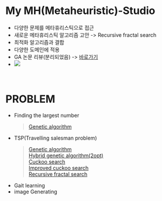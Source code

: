 # My MH(Metaheuristic)-Studio
- 다양한 문제를 메타휴리스틱으로 접근
- 새로운 메타휴리스틱 알고리즘 고안 -> Recursive fractal search
- 최적화 알고리즘과 결합
- 다양한 도메인에 적용
- GA 논문 리뷰(분리되었음) -> [바로가기](https://github.com/KGJsGit/my_PaperList)
- <img src = "https://img.shields.io/badge/Language-python-blue">
<br/>

# PROBLEM
- Finding the largest number
  > [Genetic algorithm](https://github.com/KGJsGit/my_GA_studio/blob/master/code/GA_largestNumberFinder.py)
- TSP(Travelling salesman problem)
  > [Genetic algorithm](https://github.com/KGJsGit/my_MH-studio/blob/master/code/numpyGA.py)<br/>
  > [Hybrid genetic algorithm(2opt)](https://github.com/KGJsGit/my_MH-studio/blob/master/code/enhancedOptNumGA.py)<br/>
  > [Cuckoo search](https://github.com/KGJsGit/my_MH-studio/blob/master/code/CS.py)<br/>
  > [Improved cuckoo search](https://github.com/KGJsGit/my_MH-studio/blob/master/code/enhancedCS.py)<br/>
  > [Recursive fractal search](https://github.com/KGJsGit/my_MH-studio/blob/master/code/RecursiveFractalSearch.py)
- Gait learning
- image Generating
<br/>
